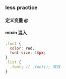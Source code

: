 ### less practice

#### 定义变量 @

#### mixin 混入

```js
.font {
  color: red;
  font-size: 16px;
}
.list {
  .font; // .font(); 等效
}
```